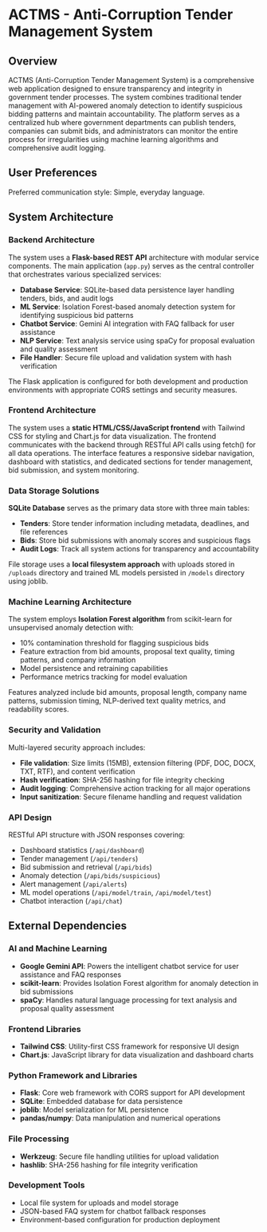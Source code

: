 # ACTMS - Anti-Corruption Tender Management System

## Overview

ACTMS (Anti-Corruption Tender Management System) is a comprehensive web application designed to ensure transparency and integrity in government tender processes. The system combines traditional tender management with AI-powered anomaly detection to identify suspicious bidding patterns and maintain accountability. The platform serves as a centralized hub where government departments can publish tenders, companies can submit bids, and administrators can monitor the entire process for irregularities using machine learning algorithms and comprehensive audit logging.

## User Preferences

Preferred communication style: Simple, everyday language.

## System Architecture

### Backend Architecture
The system uses a **Flask-based REST API** architecture with modular service components. The main application (`app.py`) serves as the central controller that orchestrates various specialized services:

- **Database Service**: SQLite-based data persistence layer handling tenders, bids, and audit logs
- **ML Service**: Isolation Forest-based anomaly detection system for identifying suspicious bid patterns
- **Chatbot Service**: Gemini AI integration with FAQ fallback for user assistance
- **NLP Service**: Text analysis service using spaCy for proposal evaluation and quality assessment
- **File Handler**: Secure file upload and validation system with hash verification

The Flask application is configured for both development and production environments with appropriate CORS settings and security measures.

### Frontend Architecture
The system uses a **static HTML/CSS/JavaScript frontend** with Tailwind CSS for styling and Chart.js for data visualization. The frontend communicates with the backend through RESTful API calls using fetch() for all data operations. The interface features a responsive sidebar navigation, dashboard with statistics, and dedicated sections for tender management, bid submission, and system monitoring.

### Data Storage Solutions
**SQLite Database** serves as the primary data store with three main tables:
- **Tenders**: Store tender information including metadata, deadlines, and file references
- **Bids**: Store bid submissions with anomaly scores and suspicious flags
- **Audit Logs**: Track all system actions for transparency and accountability

File storage uses a **local filesystem approach** with uploads stored in `/uploads` directory and trained ML models persisted in `/models` directory using joblib.

### Machine Learning Architecture
The system employs **Isolation Forest algorithm** from scikit-learn for unsupervised anomaly detection with:
- 10% contamination threshold for flagging suspicious bids
- Feature extraction from bid amounts, proposal text quality, timing patterns, and company information
- Model persistence and retraining capabilities
- Performance metrics tracking for model evaluation

Features analyzed include bid amounts, proposal length, company name patterns, submission timing, NLP-derived text quality metrics, and readability scores.

### Security and Validation
Multi-layered security approach includes:
- **File validation**: Size limits (15MB), extension filtering (PDF, DOC, DOCX, TXT, RTF), and content verification
- **Hash verification**: SHA-256 hashing for file integrity checking
- **Audit logging**: Comprehensive action tracking for all major operations
- **Input sanitization**: Secure filename handling and request validation

### API Design
RESTful API structure with JSON responses covering:
- Dashboard statistics (`/api/dashboard`)
- Tender management (`/api/tenders`)
- Bid submission and retrieval (`/api/bids`)
- Anomaly detection (`/api/bids/suspicious`)
- Alert management (`/api/alerts`)
- ML model operations (`/api/model/train`, `/api/model/test`)
- Chatbot interaction (`/api/chat`)

## External Dependencies

### AI and Machine Learning
- **Google Gemini API**: Powers the intelligent chatbot service for user assistance and FAQ responses
- **scikit-learn**: Provides Isolation Forest algorithm for anomaly detection in bid submissions
- **spaCy**: Handles natural language processing for text analysis and proposal quality assessment

### Frontend Libraries
- **Tailwind CSS**: Utility-first CSS framework for responsive UI design
- **Chart.js**: JavaScript library for data visualization and dashboard charts

### Python Framework and Libraries
- **Flask**: Core web framework with CORS support for API development
- **SQLite**: Embedded database for data persistence
- **joblib**: Model serialization for ML persistence
- **pandas/numpy**: Data manipulation and numerical operations

### File Processing
- **Werkzeug**: Secure file handling utilities for upload validation
- **hashlib**: SHA-256 hashing for file integrity verification

### Development Tools
- Local file system for uploads and model storage
- JSON-based FAQ system for chatbot fallback responses
- Environment-based configuration for production deployment